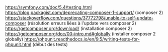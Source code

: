 
https://symfony.com/doc/5.4/testing.html
https://blog.packagist.com/deprecating-composer-1-support/ (composer 2)
https://stackoverflow.com/questions/37772798/unable-to-self-update-composer (résolution erreurs liées à l'update vers composer 2)
https://getcomposer.org/download/ (installation composer 2)
https://getcomposer.org/doc/00-intro.md#globally (installer composer 2 globally)
https://phpunit.readthedocs.io/en/9.5/writing-tests-for-phpunit.html (début des tests)
